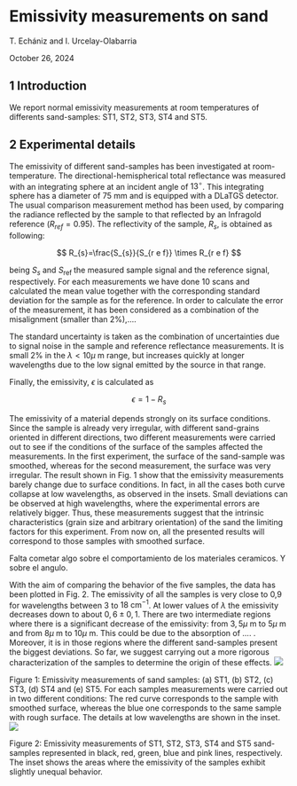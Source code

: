 # Emissivity measurements on sand 

T. Echániz and I. Urcelay-Olabarria

October 26, 2024

## 1 Introduction

We report normal emissivity measurements at room temperatures of differents sand-samples: ST1, ST2, ST3, ST4 and ST5.

## 2 Experimental details

The emissivity of different sand-samples has been investigated at room-temperature. The directional-hemispherical total reflectance was measured with an integrating sphere at an incident angle of $13^{\circ}$. This integrating sphere has a diameter of 75 mm and is equipped with a DLaTGS detector. The usual comparison measurement method has been used, by comparing the radiance reflected by the sample to that reflected by an Infragold reference $\left(R_{r e f}=0.95\right)$. The reflectivity of the sample, $R_{s}$, is obtained as following:

$$
R_{s}=\frac{S_{s}}{S_{r e f}} \times R_{r e f}
$$

being $S_{s}$ and $S_{\text {ref }}$ the measured sample signal and the reference signal, respectively.
For each measurements we have done 10 scans and calculated the mean value together with the corresponding standard deviation for the sample as for the reference. In order to calculate the error of the measurement, it has been considered as a combination of the misalignment (smaller than 2\%),....

The standard uncertainty is taken as the combination of uncertainties due to signal noise in the sample and reference reflectance measurements. It is small $2 \%$ in the $\lambda<10 \mu \mathrm{~m}$ range, but increases quickly at longer wavelengths due to the low signal emitted by the source in that range.

Finally, the emissivity, $\epsilon$ is calculated as

$$
\epsilon=1-R_{s}
$$

The emissivity of a material depends strongly on its surface conditions. Since the sample is already very irregular, with different sand-grains oriented in different directions, two different measurements were carried out to see if the conditions of the surface of the samples affected the measurements. In the first experiment, the surface of the sand-sample was smoothed, whereas for the second measurement, the surface was very irregular. The result shown in Fig. 1 show that the emissivity
measurements barely change due to surface conditions. In fact, in all the cases both curve collapse at low wavelengths, as observed in the insets. Small deviations can be observed at high wavelengths, where the experimental errors are relatively bigger. Thus, these measurements suggest that the intrinsic characteristics (grain size and arbitrary orientation) of the sand the limiting factors for this experiment. From now on, all the presented results will correspond to those samples with smoothed surface.

Falta cometar algo sobre el comportamiento de los materiales ceramicos. Y sobre el angulo.

With the aim of comparing the behavior of the five samples, the data has been plotted in Fig. 2. The emissivity of all the samples is very close to 0,9 for wavelengths between 3 to $18 \mathrm{~cm}^{-1}$. At lower values of $\lambda$ the emissivity decreases down to about $0,6 \pm 0,1$. There are two intermediate regions where there is a significant decrease of the emissivity: from $3,5 \mu \mathrm{~m}$ to $5 \mu \mathrm{~m}$ and from $8 \mu \mathrm{~m}$ to $10 \mu \mathrm{~m}$. This could be due to the absorption of .... . Moreover, it is in those regions where the different sand-samples present the biggest deviations. So far, we suggest carrying out a more rigorous characterization of the samples to determine the origin of these effects.
![](https://cdn.mathpix.com/cropped/2024_10_27_42fe7c80d64563bbbe22g-3.jpg?height=1811&width=1363&top_left_y=402&top_left_x=335)

Figure 1: Emissivity measurements of sand samples: (a) ST1, (b) ST2, (c) ST3, (d) ST4 and (e) ST5. For each samples measurements were carried out in two different conditions: The red curve corresponds to the sample with smoothed surface, whereas the blue one corresponds to the same sample with rough surface. The details at low wavelengths are shown in the inset.
![](https://cdn.mathpix.com/cropped/2024_10_27_42fe7c80d64563bbbe22g-4.jpg?height=963&width=1174&top_left_y=912&top_left_x=418)

Figure 2: Emissivity measurements of ST1, ST2, ST3, ST4 and ST5 sand-samples represented in black, red, green, blue and pink lines, respectively. The inset shows the areas where the emissivity of the samples exhibit slightly unequal behavior.

